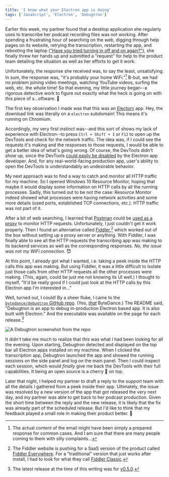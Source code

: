 ```yaml
---
title: 'I know what your Electron app is doing'
tags: ['JavaScript', 'Electron', 'Debugtron']
---
```


Earlier this week, my partner found that a desktop application she regularly uses to transcribe her podcast recording files was not working. After spending a frustrating hour of searching on the web, digging through help pages on its website, retrying the transcription, restarting the app, and rebooting the laptop (["Have you tried turning in off and on again?"](https://www.youtube.com/watch?v=nn2FB1P_Mn8)), she finally threw her hands up and submitted a "request" for help to the product team detailing the situation as well as her efforts to get it work.

Unfortunately, the response she received was, to say the least, unsatisfying. In sum, the response was, "it's probably your home WiFi."[^1] B-but, we had no problem joining video meetings, watching YouTube videos, surfing the web, etc. the whole time! So that evening, my little journey began--a rigorous detective work to figure out exactly what the heck is going on with this piece of s...oftware. 😤

[^1]: The actual content of the email might have been simply a prepared response for common cases. And I am sure that there are many people coming to them with silly complaints...

The first key observation I made was that this was an [Electorn](https://www.electronjs.org/) app. Hey, the download link was literally on a `electron` subdomain! This means it's running on Chromium.

Accordingly, my very first instinct was--and this sort of shows my lack of experience with Electron--to press `Ctrl + Shift + I` or `F12` to open up the DevTools and check for the network traffic. The idea was, if I could see the requests it's making and the responses to those requests, I would be able to get a better idea of what's going wrong. Of course, the DevTools didn't show up, since the DevTools [could easily be disabled](https://github.com/electron/electron/pull/7096) by the Electron app developer. And, for any real-world-facing production app, user's ability to open the DevTools is understandably an undesirable behavior.

My next approach was to find a way to catch and monitor all HTTP traffic for my machine. So I opened Windows 10 Resource Monitor, hoping that maybe it would display some information on HTTP calls by all the running processes. Sadly, this turned out to be not the case: Resource Monitor indeed showed what processes were having network activities and some more details (used ports, established TCP connections, etc.). HTTP traffic was not part of it.

After a bit of web searching, I learned that [Postman](https://www.postman.com/) could be [used as a proxy](https://learning.postman.com/docs/sending-requests/capturing-request-data/proxy/) to monitor HTTP requests. Unfortunately, I just couldn't get it work properly. Then I found an alternative called [Fiddler](https://www.telerik.com/fiddler),[^2] which worked out of the box without setting up a proxy server or anything. With Fiddler, I was finally able to see all the HTTP requests the transcribing app was making to its backend services as well as the corresponding responses. _No, the issue was not my WiFi connection._ 😈

[^2]: The Fiddler website is pushing for a SaaS version of the product called [Fiddler Everywhere](https://www.telerik.com/download/fiddler-everywhere). For a "traditional" version that just works after install, I had to look for what they call [Fiddler Classic](https://www.telerik.com/download/fiddler).

At this point, I already got what I wanted, i.e. taking a peek inside the HTTP calls this app was making. But using Fiddler, it was a little difficult to isolate just those calls from other HTTP requests all the other processes were making. (This, again, could be just me not knowing its UI well.) I thought to myself, "It'd be really good if I could just look at the HTTP calls by this Electron app I'm interested in..."

Well, turned out, I could! By a sheer fluke, I came to the [`bytedance/debugtron` GitHub repo](https://github.com/bytedance/debugtron). (Yes, [_that_](https://www.tiktok.com/) ByteDance.) The README said, "Debugtron is an app to debug in-production Electron based app. It is also built with Electron." And the executable was available on the page for each release.[^3]

[^3]: The latest release at the time of this writing was for [v0.5.0](https://github.com/bytedance/debugtron/releases/tag/v0.5.0).

![A Debugtron screenshot from the repo](https://raw.githubusercontent.com/bytedance/debugtron/master/assets/0.png)

It didn't take me much to realize that _this_ was what I had been looking for all the evening. Upon starting, Debugtron detected and displayed on the top bar all Electron apps installed on my machine. When I clicked the transcription app, Debugtron launched the app and showed the running sessions on the side panel and log on the main panel. Then I could inspect each session, which would _finally_ give me back the DevTools with their full capabilities. It being an open source is a cherry 🍒 on top.

Later that night, I helped my partner to draft a reply to the support team with all the details I gathered from a peek inside their app. Ultimately, the issue was resolved by a new version of the app that got released the very next day, and my partner was able to get back to her podcast production. Given the short time between the reply and the new release, it is likely that the fix was already part of the scheduled release. But I'd like to think that my feedback played a small role in making their product better. 🤩
